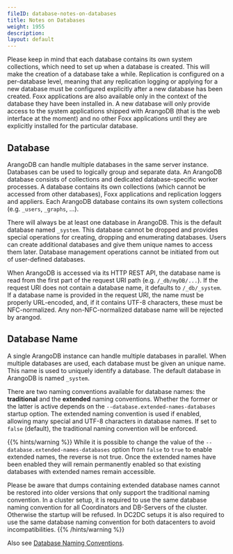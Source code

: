 ```yaml
---
fileID: database-notes-on-databases
title: Notes on Databases
weight: 1955
description: 
layout: default
---
```

Please keep in mind that each database contains its own system collections,
which need to set up when a database is created. This will make the creation
of a database take a while. Replication is configured on a per-database level,
meaning that any replication logging or applying for a new database must
be configured explicitly after a new database has been created. Foxx applications
are also available only in the context of the database they have been installed
in. A new database will only provide access to the system applications shipped
with ArangoDB (that is the web interface at the moment) and no other Foxx
applications until they are explicitly installed for the particular database.

## Database

ArangoDB can handle multiple databases in the same server instance. Databases
can be used to logically group and separate data. An ArangoDB database consists
of collections and dedicated database-specific worker processes. A database
contains its own collections (which cannot be accessed from other databases),
Foxx applications and replication loggers and appliers. Each ArangoDB database
contains its own system collections (e.g. `_users`, `_graphs`, ...).

There will always be at least one database in ArangoDB. This is the default
database named `_system`. This database cannot be dropped and provides special
operations for creating, dropping and enumerating databases. Users can create
additional databases and give them unique names to access them later. Database
management operations cannot be initiated from out of user-defined databases.

When ArangoDB is accessed via its HTTP REST API, the database name is read from
the first part of the request URI path (e.g. `/_db/myDB/...`). If the request
URI does not contain a database name, it defaults to `/_db/_system`.
If a database name is provided in the request URI, the name must be properly URL-encoded, and,
if it contains UTF-8 characters, these must be NFC-normalized. Any non-NFC-normalized
database name will be rejected by arangod.

## Database Name

A single ArangoDB instance can handle multiple databases in parallel. When
multiple databases are used, each database must be given an unique name.
This name is used to uniquely identify a database. The default database in
ArangoDB is named `_system`.

There are two naming conventions available for database names: the **traditional**
and the **extended** naming conventions. Whether the former or the latter is
active depends on the `--database.extended-names-databases` startup option.
The extended naming convention is used if enabled, allowing many special and
UTF-8 characters in database names. If set to `false` (default), the traditional
naming convention will be enforced.

{{% hints/warning %}}
While it is possible to change the value of the
`--database.extended-names-databases` option from `false` to `true` to enable
extended names, the reverse is not true. Once the extended names have been
enabled they will remain permanently enabled so that existing databases with
extended names remain accessible.

Please be aware that dumps containing extended database names cannot be restored
into older versions that only support the traditional naming convention. In a
cluster setup, it is required to use the same database naming convention for all
Coordinators and DB-Servers of the cluster. Otherwise the startup will be
refused. In DC2DC setups it is also required to use the same database naming
convention for both datacenters to avoid incompatibilities.
{{% /hints/warning %}}

Also see [Database Naming Conventions](../../getting-started/data-model-concepts/naming-conventions/data-modeling-naming-conventions-database-names).
